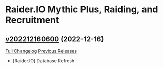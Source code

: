 # Raider.IO Mythic Plus, Raiding, and Recruitment

## [v202212160600](https://github.com/RaiderIO/raiderio-addon/tree/v202212160600) (2022-12-16)
[Full Changelog](https://github.com/RaiderIO/raiderio-addon/compare/v202212150600...v202212160600) [Previous Releases](https://github.com/RaiderIO/raiderio-addon/releases)

- [Raider.IO] Database Refresh  
